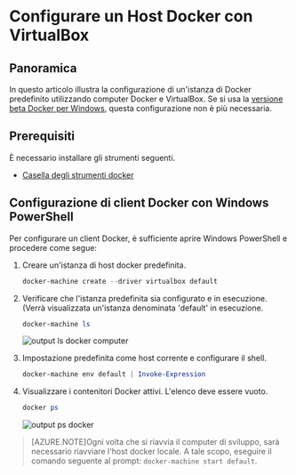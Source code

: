 <properties
   pageTitle="Configurare un Host Docker con VirtualBox | Microsoft Azure"
   description="Istruzioni dettagliate per configurare un'istanza di Docker predefinito utilizzando computer Docker e VirtualBox"
   services="azure-container-service"
   documentationCenter="na"
   authors="mlearned"
   manager="douge"
   editor="" />
<tags
   ms.service="multiple"
   ms.devlang="dotnet"
   ms.topic="article"
   ms.tgt_pltfrm="na"
   ms.workload="multiple"
   ms.date="06/08/2016"
   ms.author="mlearned" />

# <a name="configure-a-docker-host-with-virtualbox"></a>Configurare un Host Docker con VirtualBox

## <a name="overview"></a>Panoramica
In questo articolo illustra la configurazione di un'istanza di Docker predefinito utilizzando computer Docker e VirtualBox. Se si usa la [versione beta Docker per Windows](http://beta.docker.com/), questa configurazione non è più necessaria.

## <a name="prerequisites"></a>Prerequisiti
È necessario installare gli strumenti seguenti.

- [Casella degli strumenti docker](https://www.docker.com/products/overview#/docker_toolbox)

## <a name="configuring-the-docker-client-with-windows-powershell"></a>Configurazione di client Docker con Windows PowerShell

Per configurare un client Docker, è sufficiente aprire Windows PowerShell e procedere come segue:

1. Creare un'istanza di host docker predefinita.

    ```PowerShell
    docker-machine create --driver virtualbox default
    ```
 
1. Verificare che l'istanza predefinita sia configurato e in esecuzione. (Verrà visualizzata un'istanza denominata 'default' in esecuzione.

    ```PowerShell
    docker-machine ls 
    ```
        
    ![output ls docker computer][0]
 
1. Impostazione predefinita come host corrente e configurare il shell.

    ```PowerShell
    docker-machine env default | Invoke-Expression
    ```

1. Visualizzare i contenitori Docker attivi. L'elenco deve essere vuoto.

    ```PowerShell
    docker ps
    ```

    ![output ps docker][1]
 
> [AZURE.NOTE]Ogni volta che si riavvia il computer di sviluppo, sarà necessario riavviare l'host docker locale.
> A tale scopo, eseguire il comando seguente al prompt: `docker-machine start default`.

[0]: ./media/vs-azure-tools-docker-setup/docker-machine-ls.png
[1]: ./media/vs-azure-tools-docker-setup/docker-ps.png
